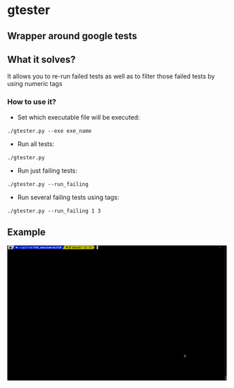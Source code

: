 # gtester

## Wrapper around google tests


## What it solves?
It allows you to re-run failed tests as well as to filter those failed tests by using numeric tags 

### How to use it?

* Set which executable file will be executed:
```` 
./gtester.py --exe exe_name
````
* Run all tests:
```
./gtester.py
```
* Run just failing tests:
```
./gtester.py --run_failing
```
* Run several failing tests using tags:
```
./gtester.py --run_failing 1 3
```
## Example
![Demo](demo.gif)
